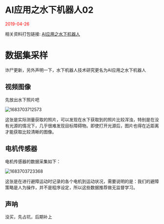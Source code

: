 # AI应用之水下机器人02

<div style='color:red'>2019-04-26</div>

相关资料打包链接: [AI应用之水下机器人](https://whuteducn-my.sharepoint.com/:f:/g/personal/220077_whut_edu_cn/EkoOUW1B3C9PgiqVEJ25sM4BI1AFSso1CblshRNbYsQ4Hg?e=dV5Ht7)

# 数据集采样

诈尸更新，另外声明一下，水下机器人技术研究更名为AI应用之水下机器人

## 视频图像

先放出水下照片吧

![1683703712573](/image/underwaterRobots02/1683703712573.png)

这张是实际测量获取的照片，可以发现在水下获取到的照片比较浑浊，特别是在没有光源的情况下，几乎很难发现目标障碍物。即使打开光源后，图片也得在近距离才能获取比较清晰的图像。

## 电机传感器

电机传感器的数据采集如下：

![1683703723368](/image/underwaterRobots02/1683703723368.png)

这张是在进行避障运动时记录的各个电机到运动状况，需要说明的是：我们的避障策略是人为操作，并不是程序设定，所以这些数据推荐做无监督学习。

## 声呐

没买，先占坑，后期补上
